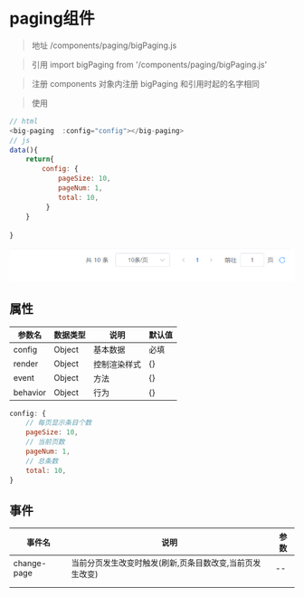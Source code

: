 # paging组件


>地址
>/components/paging/bigPaging.js

>引用
>import bigPaging from '/components/paging/bigPaging.js'

>注册
>components 对象内注册 bigPaging 和引用时起的名字相同

>使用

```js
// html
<big-paging  :config="config"></big-paging>
// js
data(){
    return{
        config: {
    	    pageSize: 10,
    	    pageNum: 1,
    	    total: 10,
         }
    }
     
}
```
![button-type](../../assets/image/face/page-style/paging.png)

## 属性
| 参数名   | 数据类型 | 说明         | 默认值 |
| -------- | -------- | ------------ | ------ |
| config   | Object   | 基本数据     | 必填   |
| render   | Object   | 控制渲染样式 | {}     |
| event    | Object   | 方法         | {}     |
| behavior | Object   | 行为         | {}     |

```js
config: {
    // 每页显示条目个数
	pageSize: 10,
    // 当前页数
	pageNum: 1,
    // 总条数
	total: 10,
}
```

## 事件

| 事件名      | 说明                                                     | 参数 |
| ----------- | -------------------------------------------------------- | ---- |
| change-page | 当前分页发生改变时触发(刷新,页条目数改变,当前页发生改变) | --   |
|             |                                                          |      |
|             |                                                          |      |

